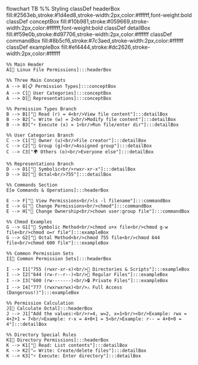 flowchart TB
    %% Styling
    classDef headerBox fill:#2563eb,stroke:#1d4ed8,stroke-width:2px,color:#ffffff,font-weight:bold
    classDef conceptBox fill:#10b981,stroke:#059669,stroke-width:2px,color:#ffffff,font-weight:bold
    classDef detailBox fill:#f59e0b,stroke:#d97706,stroke-width:2px,color:#ffffff
    classDef commandBox fill:#8b5cf6,stroke:#7c3aed,stroke-width:2px,color:#ffffff
    classDef exampleBox fill:#ef4444,stroke:#dc2626,stroke-width:2px,color:#ffffff
    
    %% Main Header
    A[🐧 Linux File Permissions]:::headerBox
    
    %% Three Main Concepts
    A --> B[📋 Permission Types]:::conceptBox
    A --> C[👥 User Categories]:::conceptBox  
    A --> D[🔢 Representations]:::conceptBox
    
    %% Permission Types Branch
    B --> B1["📖 Read (r) = 4<br/>View file content"]:::detailBox
    B --> B2["✏️ Write (w) = 2<br/>Modify file content"]:::detailBox
    B --> B3["⚡ Execute (x) = 1<br/>Run file/enter dir"]:::detailBox
    
    %% User Categories Branch
    C --> C1["👤 Owner (u)<br/>File creator"]:::detailBox
    C --> C2["👥 Group (g)<br/>Assigned group"]:::detailBox
    C --> C3["🌍 Others (o)<br/>Everyone else"]:::detailBox
    
    %% Representations Branch
    D --> D1["📝 Symbolic<br/>rwxr-xr-x"]:::detailBox
    D --> D2["🔢 Octal<br/>755"]:::detailBox
    
    %% Commands Section
    E[⚙️ Commands & Operations]:::headerBox
    
    E --> F["👀 View Permissions<br/>ls -l filename"]:::commandBox
    E --> G["🔧 Change Permissions<br/>chmod"]:::commandBox
    E --> H["👑 Change Ownership<br/>chown user:group file"]:::commandBox
    
    %% Chmod Examples
    G --> G1["📝 Symbolic Method<br/>chmod u+x file<br/>chmod g-w file<br/>chmod o=r file"]:::exampleBox
    G --> G2["🔢 Octal Method<br/>chmod 755 file<br/>chmod 644 file<br/>chmod 600 file"]:::exampleBox
    
    %% Common Permission Sets
    I[🎯 Common Permission Sets]:::headerBox
    
    I --> I1["755 (rwxr-xr-x)<br/>📁 Directories & Scripts"]:::exampleBox
    I --> I2["644 (rw-r--r--)<br/>📄 Regular Files"]:::exampleBox
    I --> I3["600 (rw-------)<br/>🔒 Private Files"]:::exampleBox
    I --> I4["777 (rwxrwxrwx)<br/>⚠️ Full Access (Dangerous!)"]:::exampleBox
    
    %% Permission Calculation
    J[🧮 Calculate Octal]:::headerBox
    J --> J1["Add the values:<br/>r=4, w=2, x=1<br/><br/>Example: rwx = 4+2+1 = 7<br/>Example: r-x = 4+0+1 = 5<br/>Example: r-- = 4+0+0 = 4"]:::detailBox
    
    %% Directory Special Rules
    K[📁 Directory Permissions]:::headerBox
    K --> K1["📖 Read: List contents"]:::detailBox
    K --> K2["✏️ Write: Create/delete files"]:::detailBox
    K --> K3["⚡ Execute: Enter directory"]:::detailBox
